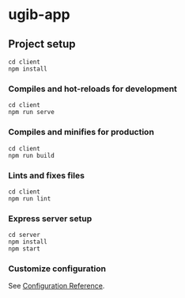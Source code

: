 # ugib-app

## Project setup

```
cd client
npm install
```

### Compiles and hot-reloads for development

```
cd client
npm run serve
```

### Compiles and minifies for production

```
cd client
npm run build
```

### Lints and fixes files

```
cd client
npm run lint
```

### Express server setup

```
cd server
npm install
npm start
```

### Customize configuration

See [Configuration Reference](https://cli.vuejs.org/config/).
